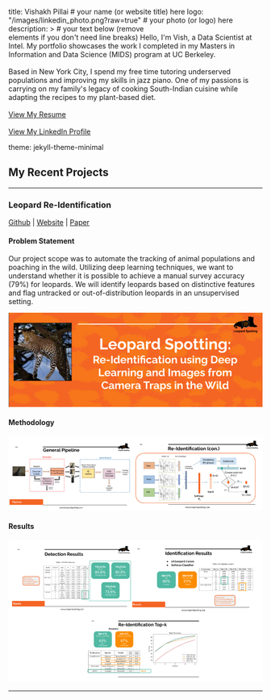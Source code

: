 
title: Vishakh Pillai # your name (or website title) here
logo: "/images/linkedin_photo.png?raw=true" # your photo (or logo) here
description: > # your text below (remove <br> elements if you don't need line breaks)
  Hello, I'm Vish, a Data Scientist at Intel. My portfolio showcases the work I completed in my Masters in Information and Data Science (MIDS) program at UC Berkeley.
  <br><br>
  Based in New York City, I spend my free time tutoring underserved populations and improving my skills in jazz piano. One of my passions is carrying on my family's legacy of cooking South-Indian cuisine while adapting the recipes to my plant-based diet.
  <br><br>
  <a href="pdfs/resume04.pdf">View My Resume</a> 
  <br><br>
  <a href="https://www.linkedin.com/in/vishakh-pillai/">View My LinkedIn Profile</a> 
  
theme: jekyll-theme-minimal

## My Recent Projects

---

### Leopard Re-Identification
[Github](https://github.com/UC-Berkeley-I-School/Animal_Identification) | <a href="https://www.leopardspotting.com/"> Website</a> | <a href="https://drive.google.com/file/d/1rc2KwmqQQ2cZCliXXOgD8idwS8myBuWY/view"> Paper</a> 

#### Problem Statement
Our project scope was to automate the tracking of animal populations and poaching in the wild. Utilizing deep learning techniques, we want to understand whether it is possible to achieve a manual survey accuracy (79%) for leopards. We will identify leopards based on distinctive features and flag untracked or out-of-distribution leopards in an unsupervised setting.

<img src="images/leop.png?raw=true"/>

#### Methodology
<img src="images/leop_methodology.PNG?raw=true"/>

#### Results
<img src="images/leop_results.PNG?raw=true"/>

---



